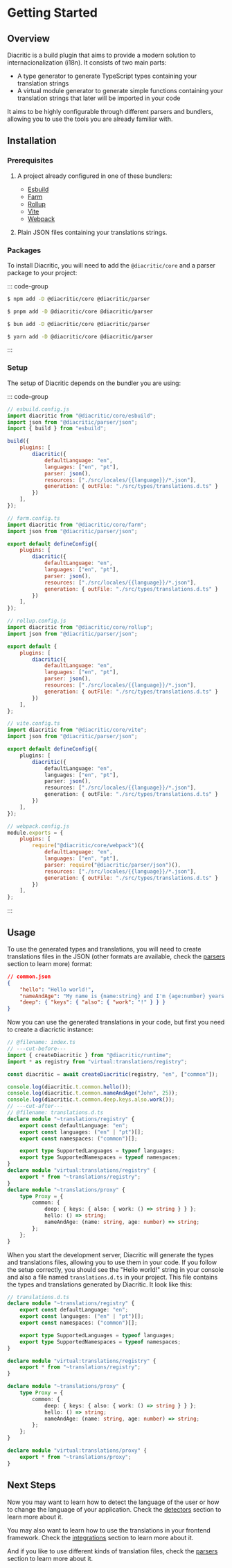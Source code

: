 # Getting Started

## Overview

Diacritic is a build plugin that aims to provide a modern solution to internacionalization (i18n).
It consists of two main parts:

- A type generator to generate TypeScript types containing your translation strings
- A virtual module generator to generate simple functions containing your translation strings that later will be imported in your code

It aims to be highly configurable through different parsers and bundlers, allowing you to use the tools you are already familiar with.

## Installation

### Prerequisites

1. A project already configured in one of these bundlers:

   - [Esbuild](https://esbuild.github.io/)
   - [Farm](https://www.farmfe.org/)
   - [Rollup](https://rollupjs.org/)
   - [Vite](https://vitejs.dev/)
   - [Webpack](https://webpack.js.org/)

2. Plain JSON files containing your translations strings.

### Packages

To install Diacritic, you will need to add the `@diacritic/core` and a parser package to your project:

::: code-group

```sh [NPM]
$ npm add -D @diacritic/core @diacritic/parser
```

```sh [PNPM]
$ pnpm add -D @diacritic/core @diacritic/parser
```

```sh [Bun]
$ bun add -D @diacritic/core @diacritic/parser
```

```sh [Yarn]
$ yarn add -D @diacritic/core @diacritic/parser
```

:::

### Setup

The setup of Diacritic depends on the bundler you are using:

::: code-group

```js [Esbuild] {2-3,8-14}
// esbuild.config.js
import diacritic from "@diacritic/core/esbuild";
import json from "@diacritic/parser/json";
import { build } from "esbuild";

build({
	plugins: [
		diacritic({
			defaultLanguage: "en",
			languages: ["en", "pt"],
			parser: json(),
			resources: ["./src/locales/{{language}}/*.json"],
			generation: { outFile: "./src/types/translations.d.ts" }
		})
	],
});
```

```js [Farm] {2-3,7-13}
// farm.config.ts
import diacritic from "@diacritic/core/farm";
import json from "@diacritic/parser/json";

export default defineConfig({
	plugins: [
		diacritic({
			defaultLanguage: "en",
			languages: ["en", "pt"],
			parser: json(),
			resources: ["./src/locales/{{language}}/*.json"],
			generation: { outFile: "./src/types/translations.d.ts" }
		})
	],
});
```

```js [Rollup] {2-3,7-13}
// rollup.config.js
import diacritic from "@diacritic/core/rollup";
import json from "@diacritic/parser/json";

export default {
	plugins: [
		diacritic({
			defaultLanguage: "en",
			languages: ["en", "pt"],
			parser: json(),
			resources: ["./src/locales/{{language}}/*.json"],
			generation: { outFile: "./src/types/translations.d.ts" }
		})
	],
};
```

```ts [Vite] {2-3,7-13}
// vite.config.ts
import diacritic from "@diacritic/core/vite";
import json from "@diacritic/parser/json";

export default defineConfig({
	plugins: [
		diacritic({
			defaultLanguage: "en",
			languages: ["en", "pt"],
			parser: json(),
			resources: ["./src/locales/{{language}}/*.json"],
			generation: { outFile: "./src/types/translations.d.ts" }
		})
	],
});
```

```js [Webpack] {4-10}
// webpack.config.js
module.exports = {
	plugins: [
		require("@diacritic/core/webpack")({
			defaultLanguage: "en",
			languages: ["en", "pt"],
			parser: require("@diacritic/parser/json")(),
			resources: ["./src/locales/{{language}}/*.json"],
			generation: { outFile: "./src/types/translations.d.ts" }
		})
	],
};
```

:::

## Usage

To use the generated types and translations, you will need to create translations files in the JSON (other formats are available, check the [parsers](../parsers/) section to learn more) format:

```json
// common.json
{
	"hello": "Hello world!",
	"nameAndAge": "My name is {name:string} and I'm {age:number} years old.",
	"deep": { "keys": { "also": { "work": "!" } } }
}
```

Now you can use the generated translations in your code, but first you need to create a diacrictic instance:

```ts twoslash
// @filename: index.ts
// ---cut-before---
import { createDiacritic } from "@diacritic/runtime";
import * as registry from "virtual:translations/registry";

const diacritic = await createDiacritic(registry, "en", ["common"]);

console.log(diacritic.t.common.hello());
console.log(diacritic.t.common.nameAndAge("John", 25));
console.log(diacritic.t.common.deep.keys.also.work());
// ---cut-after---
// @filename: translations.d.ts
declare module "~translations/registry" {
	export const defaultLanguage: "en";
	export const languages: ("en" | "pt")[];
	export const namespaces: ("common")[];

	export type SupportedLanguages = typeof languages;
	export type SupportedNamespaces = typeof namespaces;
}
declare module "virtual:translations/registry" {
	export * from "~translations/registry";
}
declare module "~translations/proxy" {
	type Proxy = {
		common: {
			deep: { keys: { also: { work: () => string } } };
			hello: () => string;
			nameAndAge: (name: string, age: number) => string;
		};
	};
}
```

When you start the development server, Diacritic will generate the types and translations files, allowing you to use them in your code. If you follow the setup correctly, you should see the "Hello world!" string in your console and also a file named `translations.d.ts` in your project. This file contains the types and translations generated by Diacritic. It look like this:

```ts
// translations.d.ts
declare module "~translations/registry" {
	export const defaultLanguage: "en";
	export const languages: ("en" | "pt")[];
	export const namespaces: ("common")[];

	export type SupportedLanguages = typeof languages;
	export type SupportedNamespaces = typeof namespaces;
}

declare module "virtual:translations/registry" {
	export * from "~translations/registry";
}

declare module "~translations/proxy" {
	type Proxy = {
		common: {
			deep: { keys: { also: { work: () => string } } };
			hello: () => string;
			nameAndAge: (name: string, age: number) => string;
		};
	};
}

declare module "virtual:translations/proxy" {
	export * from "~translations/proxy";
}
```

## Next Steps

Now you may want to learn how to detect the language of the user or how to change the language of your application. Check the [detectors](../detectors/) section to learn more about it.

You may also want to learn how to use the translations in your frontend framework. Check the [integrations](../integrations/) section to learn more about it.

And if you like to use different kinds of translation files, check the [parsers](../parsers/) section to learn more about it.
